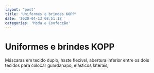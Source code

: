 ```yaml
---
layout: 'post'
title: 'Uniformes e brindes KOPP'
date: '2020-04-13 08:51:18 '
categories: 'Moda e Confecção'
---
```


# Uniformes e brindes KOPP

Máscaras em tecido duplo, haste flexivel, abertura inferior entre os dois tecidos para colocar guardanapo, elásticos laterais, 

